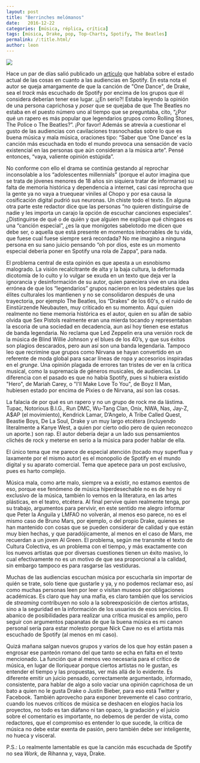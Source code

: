 ```yaml
---
layout: post
title: "Berrinches melómanos"
date:   2016-12-22
categories: [música, réplica, crítica]
tags: [música, Drake, pop, Top-Charts, Spotify, The Beatles]
permalink: /:title.html/
author: leon
---
```

![](https://img.culturacolectiva.com/content/2016/12/drake.jpg)

Hace un par de días salió publicado un [artículo](https://culturacolectiva.com/musica/la-cancion-mas-escuchada-en-spotify) que hablaba sobre el estado actual de las cosas en cuanto a las audiencias en Spotify. En esta nota el autor se queja amargamente de que la canción de "One Dance", de Drake, sea el *track* más escuchado de Spotify por encima de los grupos que él considera deberían tener ese lugar. ¡¿En serio?! Estaba leyendo la opinión de una persona caprichosa y *poser* que se quejaba de que The Beatles no estaba en el puesto número uno al tiempo que se preguntaba, cito, “¿Por qué un rapero es más popular que legendarios grupos como Rolling Stones, The Police o The Beatles?”. ¡Por favor! Además se atrevía a cuestionar el gusto de las audiencias con cavilaciones trasnochadas sobre lo que es buena música y mala música, oraciones tipo: “Saber que ‘One Dance’ es la canción más escuchada en todo el mundo provoca una sensación de vacío existencial en las personas que aún consideran a la música arte”. Pensé entonces, “vaya, valiente opinión estúpida”.

No conforme con ello el drama se continúa gestando al reprochar inconsolable a los “adolescentes millennials” (porque el autor imagina que se trata de jóvenes menores de 18 años sin siquiera tratar de informarse) su falta de memoria histórica y dependencia a internet, casi casi reprocha que la gente ya no vaya a truequear viniles al Chopo y por esa causa la cosificación digital pudrió sus neuronas. Un chiste todo el texto. En alguna otra parte este redactor dice que las personas “no quieren distinguirse de nadie y les importa un carajo la opción de escuchar canciones especiales”. ¿Distinguirse de qué o de quién y que alguien me explique qué chingaos es una “canción especial”, ¿es la que monigotes sabelotodo me dicen que debe ser, o aquella que está presente en momentos imborrables de tu vida, que fuese cual fuese siempre será recordada? No me imagino a ninguna persona en su sano juicio pensando “oh por dios, este es un momento especial debería poner en Spotify una rola de Zappa”, para nada.

El problema central de esta opinión es que apesta a un esnobismo malogrado. La visión recalcitrante de alta y la baja cultura, la deformada dicotomía de lo culto y lo vulgar se exuda en un texto que deja ver la ignorancia y desinformación de su autor, quien pareciera vive en una idea errónea de que los “legendarios” grupos nacieron en los pedestales que las élites culturales los mantienen y no se consolidaron después de una trayectoria, por ejemplo The Beatles, los “Drakes” de los 60's, o el ruido de Einstürzende Neubauten, muy criticado en su momento. Aquí quien realmente no tiene memoria histórica es el autor, quien en su afán de sabio olvida que Sex Pistols realmente eran una mierda tocando y representaban la escoria de una sociedad en decadencia, aun así hoy tienen ese estatus de banda legendaria. No reclama que Led Zeppelin era una versión rock de la música de Blind Willie Johnson y el blues de los 40’s, y que sus éxitos son plagios descarados, pero aun así son una banda legendaria. Tampoco leo que recrimine que grupos como Nirvana se hayan convertido en un referente de moda global para sacar líneas de ropa y accesorios inspiradas en el *grunge*. Una opinión plagada de errores tan tristes de ver en la crítica musical, como la supremacía de géneros musicales, de audiencias. La diferencia con el pasado es que no había Spotify, pues si hubiera existido "Hero", de Mariah Carey, o "I'll Make Love To You", de Boyz II Man, hubiesen estado por encima de Pixies o de Nirvana, así son las cosas.

La falacia de por qué es un rapero y no un grupo de rock me da lástima. Tupac, Notorious B.I.G., Run DMC, Wu-Tang Clan, Onix, NWA, Nas, Jay-Z, A$AP (el movimiento), Kendrick Lamar, D’Angelo, A Tribe Called Quest, Beastie Boys, De La Soul, Drake y un muy largo etcétera (incluyendo literalmente a Kanye West, a quien por cierto odio pero de quien reconozco un aporte.) son rap. El autor debería dejar a un lado sus pensamientos clichés de rock y meterse en serio a la música para poder hablar de ella.

El único tema que me parece de especial atención (tocado muy superflua y laxamente por el mismo autor) es el monopolio de Spotify en el mundo digital y su aparato comercial. Tema que apetece para un post exclusivo, pues es harto complejo.

Música mala, como arte malo, siempre va a existir, no estamos exentos de eso, porque ese fenómeno de música hiperdesechable no es de hoy ni exclusivo de la música, también lo vemos en la literatura, en las artes plásticas, en el teatro, etcétera. Al final pervive quien realmente tenga, por su trabajo, argumentos para pervivir, en este sentido me alegro informar que Peter la Anguila y LMFAO no volverán, al menos eso parece, no es el mismo caso de Bruno Mars, por ejemplo, o del propio Drake, quienes se han mantenido con cosas que se pueden considerar de calidad y que están muy bien hechas, y que paradójicamente, al menos en el caso de Mars, me recuerdan a un joven Al Green. El problema, según me transmite el texto de Cultura Colectiva, es un problema con el tiempo, y más exactamente con los nuevos artistas que por diversas cuestiones tienen un éxito masivo, lo cual efectivamente no es un motivo de que sea proporcional a la calidad, sin embargo tampoco es para rasgarse las vestiduras.

Muchas de las audiencias escuchan música por escucharla sin importar de quién se trate, solo tiene que gustarle y ya, y no podemos reclamar eso, así como muchas personas leen por leer o visitan museos por obligaciones académicas. Es claro que hay una mafia, es claro también que los servicios de *streaming* contribuyen no solo a la sobreexposición de ciertos artistas, sino a la seguridad en la información de los usuarios de esos servicios. El abanico de posibilidades para realizar una crítica musical es amplio, pero seguir con argumentos papanatas de que la buena música es mi canon personal sería para estar molesto porque Nick Cave no es el artista más escuchado de Spotify (al menos en mi caso).

Quizá mañana salgan nuevos grupos y varios de los que hoy están pasen a engrosar ese panteón romano del que tanto se echa en falta en el texto mencionado. La función que al menos veo necesaria para el crítico de música, en lugar de lloriquear porque ciertos artistas no le gustan, es entender el tiempo y las propuestas, ver más allá de lo evidente. Es diferente emitir un juicio pensado, correctamente argumentado, informado, consistente, para hablar de algo a solo vaciar una opinión caprichosa de un bato a quien no le gusta Drake o Justin Bieber, para eso está Twitter y Facebook. También aprovecho para exponer brevemente el caso contrario, cuando los nuevos críticos de música se deshacen en elogios hacia los proyectos, no todo es tan diáfano ni tan opaco, la gradación y el juicio sobre el comentario es importante, no debemos de perder de vista, como redactores, que el compromiso es entender lo que sucede, la crítica de música no debe estar exenta de pasión, pero también debe ser inteligente, no hueca y visceral.

P.S.: Lo realmente lamentable es que la canción más escuchada de Spotify no sea *Work*, de Rihanna y, vaya, Drake.
